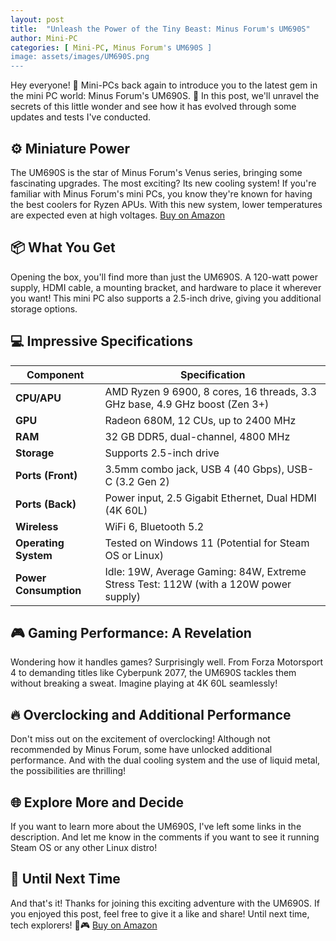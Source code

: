 ```yaml
---
layout: post
title:  "Unleash the Power of the Tiny Beast: Minus Forum's UM690S"
author: Mini-PC
categories: [ Mini-PC, Minus Forum's UM690S ]
image: assets/images/UM690S.png
---
```


Hey everyone! 👋 Mini-PCs back again to introduce you to the latest gem in the mini PC world: Minus Forum's UM690S. 🌟 In this post, we'll unravel the secrets of this little wonder and see how it has evolved through some updates and tests I've conducted.

## ⚙️ Miniature Power
The UM690S is the star of Minus Forum's Venus series, bringing some fascinating upgrades. The most exciting? Its new cooling system! If you're familiar with Minus Forum's mini PCs, you know they're known for having the best coolers for Ryzen APUs. With this new system, lower temperatures are expected even at high voltages. [Buy on Amazon](https://amzn.to/3HqxvGR)

## 📦 What You Get
Opening the box, you'll find more than just the UM690S. A 120-watt power supply, HDMI cable, a mounting bracket, and hardware to place it wherever you want! This mini PC also supports a 2.5-inch drive, giving you additional storage options.

## 💻 Impressive Specifications

| **Component**             | **Specification**                                   |
|---------------------------|-----------------------------------------------------|
| **CPU/APU**               | AMD Ryzen 9 6900, 8 cores, 16 threads, 3.3 GHz base, 4.9 GHz boost (Zen 3+)  |
| **GPU**                   | Radeon 680M, 12 CUs, up to 2400 MHz                 |
| **RAM**                   | 32 GB DDR5, dual-channel, 4800 MHz                  |
| **Storage**               | Supports 2.5-inch drive                              |
| **Ports (Front)**         | 3.5mm combo jack, USB 4 (40 Gbps), USB-C (3.2 Gen 2)|
| **Ports (Back)**          | Power input, 2.5 Gigabit Ethernet, Dual HDMI (4K 60L)|
| **Wireless**              | WiFi 6, Bluetooth 5.2                                |
| **Operating System**      | Tested on Windows 11 (Potential for Steam OS or Linux)|
| **Power Consumption**     | Idle: 19W, Average Gaming: 84W, Extreme Stress Test: 112W (with a 120W power supply) |

## 🎮 Gaming Performance: A Revelation
Wondering how it handles games? Surprisingly well. From Forza Motorsport 4 to demanding titles like Cyberpunk 2077, the UM690S tackles them without breaking a sweat. Imagine playing at 4K 60L seamlessly!

## 🔥 Overclocking and Additional Performance
Don't miss out on the excitement of overclocking! Although not recommended by Minus Forum, some have unlocked additional performance. And with the dual cooling system and the use of liquid metal, the possibilities are thrilling!


## 🌐 Explore More and Decide
If you want to learn more about the UM690S, I've left some links in the description. And let me know in the comments if you want to see it running Steam OS or any other Linux distro!

## 👋 Until Next Time
And that's it! Thanks for joining this exciting adventure with the UM690S. If you enjoyed this post, feel free to give it a like and share! Until next time, tech explorers! 🚀🎮 [Buy on Amazon](https://amzn.to/3HqxvGR)
